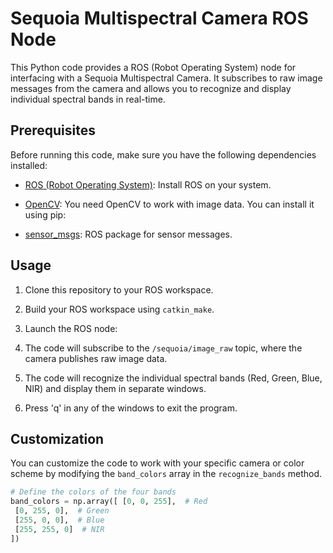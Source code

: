 # Sequoia Multispectral Camera ROS Node

This Python code provides a ROS (Robot Operating System) node for interfacing with a Sequoia Multispectral Camera. It subscribes to raw image messages from the camera and allows you to recognize and display individual spectral bands in real-time.

## Prerequisites

Before running this code, make sure you have the following dependencies installed:

- [ROS (Robot Operating System)](http://wiki.ros.org/ROS/Installation): Install ROS on your system.

- [OpenCV](https://opencv.org/): You need OpenCV to work with image data. You can install it using pip:

- [sensor_msgs](http://wiki.ros.org/sensor_msgs): ROS package for sensor messages.

## Usage

1. Clone this repository to your ROS workspace.

2. Build your ROS workspace using `catkin_make`.

3. Launch the ROS node:

4. The code will subscribe to the `/sequoia/image_raw` topic, where the camera publishes raw image data.

5. The code will recognize the individual spectral bands (Red, Green, Blue, NIR) and display them in separate windows.

6. Press 'q' in any of the windows to exit the program.

## Customization

You can customize the code to work with your specific camera or color scheme by modifying the `band_colors` array in the `recognize_bands` method.

```python
# Define the colors of the four bands
band_colors = np.array([ [0, 0, 255],  # Red
 [0, 255, 0],  # Green
 [255, 0, 0],  # Blue
 [255, 255, 0]  # NIR
])


